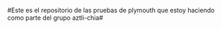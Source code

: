 #Este es el repositorio de las pruebas de plymouth que estoy haciendo como parte del grupo aztli-chia#
